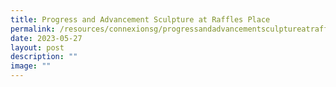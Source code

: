 ```yaml
---
title: Progress and Advancement Sculpture at Raffles Place
permalink: /resources/connexionsg/progressandadvancementsculptureatrafflesplace/
date: 2023-05-27
layout: post
description: ""
image: ""
---
```

